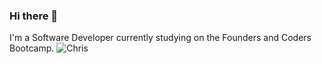 ### Hi there 👋

I'm a Software Developer currently studying on the Founders and Coders Bootcamp.
![Chris](<img src="https://github.com/chriscotimms/chriscotimms/assets/4311214/3e009d37-54c3-4d46-8a7c-fbcc0f241089" width="50%" height="50%">)



<!--
**chriscotimms/chriscotimms** is a ✨ _special_ ✨ repository because its `README.md` (this file) appears on your GitHub profile.

Here are some ideas to get you started:

- 🔭 I’m currently working on ...
- 🌱 I’m currently learning ...
- 👯 I’m looking to collaborate on ...
- 🤔 I’m looking for help with ...
- 💬 Ask me about ...
- 📫 How to reach me: ...
- 😄 Pronouns: ...
- ⚡ Fun fact: ...
-->
